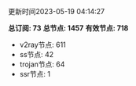 更新时间2023-05-19 04:14:27

**总订阅: 73**
**总节点: 1457**
**有效节点: 718**
- v2ray节点: 611
- ss节点: 42
- trojan节点: 64
- ssr节点: 1
